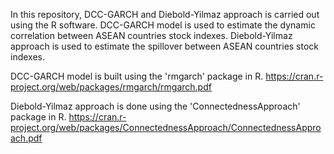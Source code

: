 In this repository, DCC-GARCH and Diebold-Yilmaz approach is carried out using the R software.
DCC-GARCH model is used to estimate the dynamic correlation between ASEAN countries stock indexes.
Diebold-Yilmaz approach is used to estimate the spillover between ASEAN countries stock indexes.

DCC-GARCH model is built using the 'rmgarch' package in R.
https://cran.r-project.org/web/packages/rmgarch/rmgarch.pdf

Diebold-Yilmaz approach is done using the 'ConnectednessApproach' package in R.
https://cran.r-project.org/web/packages/ConnectednessApproach/ConnectednessApproach.pdf
